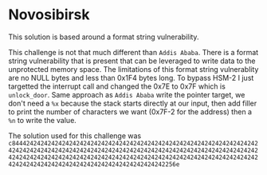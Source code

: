 # Novosibirsk

This solution is based around a format string vulnerability.

This challenge is not that much different than `Addis Ababa`. There is a format string vulnerability that is present that can be leveraged to write data to the unprotected memory space. The limitations of this format string vulnerablity are no NULL bytes and less than 0x1F4 bytes long. To bypass HSM-2 I just targetted the interrupt call and changed the 0x7E to 0x7F which is `unlock_door`. Same approach as `Addis Ababa` write the pointer target, we don't need a `%x` because the stack starts directly at our input, then add filler to print the number of characters we want (0x7F-2 for the address) then a `%n` to write the value.

The solution used for this challenge was `c8444242424242424242424242424242424242424242424242424242424242424242424242424242424242424242424242424242424242424242424242424242424242424242424242424242424242424242424242424242424242424242424242424242424242424242424242424242424242424242424242424242424242256e`